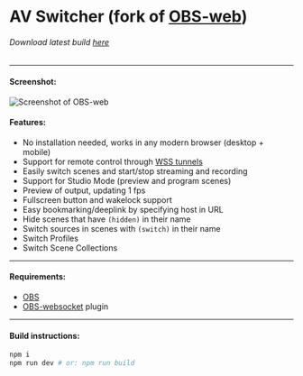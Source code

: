 # AV Switcher (fork of [OBS-web](https://github.com/Niek/obs-web/))

###### Download latest build [here](https://github.com/DreamseeTelevision/av-switcher/archive/gh-pages.zip)

---

#### Screenshot:

![Screenshot of OBS-web](.github/screenshot.png)

#### Features:

- No installation needed, works in any modern browser (desktop + mobile)
- Support for remote control through [WSS tunnels](https://github.com/Palakis/obs-websocket/blob/4.x-current/SSL-TUNNELLING.md)
- Easily switch scenes and start/stop streaming and recording
- Support for Studio Mode (preview and program scenes)
- Preview of output, updating 1 fps
- Fullscreen button and wakelock support
- Easy bookmarking/deeplink by specifying host in URL
- Hide scenes that have `(hidden)` in their name
- Switch sources in scenes with `(switch)` in their name
- Switch Profiles
- Switch Scene Collections

---

#### Requirements:

- [OBS](https://obsproject.com/)
- [OBS-websocket](https://github.com/Palakis/obs-websocket/releases) plugin

---

#### Build instructions:

```bash
npm i
npm run dev # or: npm run build
```
